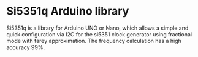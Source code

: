 # Si5351q Arduino library

Si5351q is a library for Arduino UNO or Nano, which allows a simple and quick configuration via I2C for the si5351 clock generator using fractional mode with farey approximation.
The frequency calculation has a high accuracy 99%.

